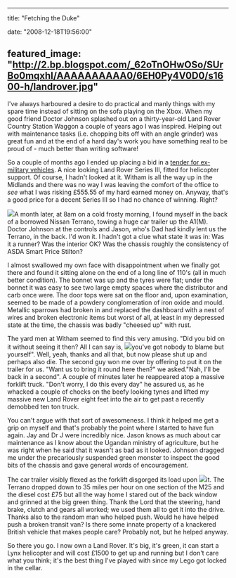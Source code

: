 
---
title: "Fetching the Duke"

date: "2008-12-18T19:56:00"

featured_image: "http://2.bp.blogspot.com/_62oTnOHwOSo/SUrBo0mqxhI/AAAAAAAAAA0/6EH0Py4V0D0/s1600-h/landrover.jpg"
---


I've always harboured a desire to do practical and manly things with my spare time instead of sitting on the sofa playing on the <span>Xbox</span>.  When my good friend Doctor Johnson splashed out on a thirty-year-old Land Rover Country Station Waggon a couple of years ago I was inspired.  Helping out with maintenance tasks (i.e. chopping bits off with an angle grinder) was great fun and at the end of a hard day's work you have something real to be proud of - much better than writing software!

So a couple of months ago I ended up placing a bid in a <a href="http://www.mod-sales.com/">tender for ex-<span>military</span> vehicles</a>. A nice looking Land Rover Series III, fitted for helicopter support.  Of course, I hadn't looked at it.  <span>Witham</span> is all the way up in the Midlands and there was no way I was leaving the comfort of the office to <span style="font-style: italic;">see </span>what I was risking £555.55 of my hard earned money on.  Anyway, that's a good price for a decent Series III so I had no chance of winning.  Right?

<a href="http://2.bp.blogspot.com/_62oTnOHwOSo/SUrBo0mqxhI/AAAAAAAAAA0/6EH0Py4V0D0/s1600-h/landrover.jpg"><img src="http://2.bp.blogspot.com/_62oTnOHwOSo/SUrBo0mqxhI/AAAAAAAAAA0/6EH0Py4V0D0/s200/landrover.jpg"/></a>A month later, at 8am on a cold frosty morning, I found myself in the back of a borrowed Nissan <span>Terrano</span>, towing a huge car trailer up the A1(M).  Doctor Johnson at the controls and Jason, who's Dad had kindly lent us the <span>Terrano</span>, in the back.  I'd won it.  I hadn't got a clue what state it was in: Was it a runner?  Was the interior OK?  Was the chassis roughly the consistency of <span>ASDA</span> Smart Price Stilton?

I almost swallowed my own face with <span>disappointment</span> when we finally got there and found it sitting alone on the end of a long line of 110's (all in much better condition).  The bonnet was up and the tyres were flat; under the bonnet it was easy to see two large empty spaces where the <span>distributor</span> and <span>carb</span> once were.  The door tops were sat on the floor and, upon examination, seemed to be made of a powdery conglomeration of iron oxide and mould.  <span>Metallic</span> sparrows had broken in and replaced the dashboard with a nest of wires and broken electronic items but worst of all, at least in my depressed state at the time, the chassis was badly "cheesed up" with rust.

The yard men at <span>Witham</span> seemed to find this very amusing.  "Did you bid on it without seeing it then?  All I can say is, <a href="http://4.bp.blogspot.com/_62oTnOHwOSo/SUq_CWaemfI/AAAAAAAAAAk/5IEglDgs5tM/s1600-h/IMG_4223.JPG"><img src="http://4.bp.blogspot.com/_62oTnOHwOSo/SUq_CWaemfI/AAAAAAAAAAk/5IEglDgs5tM/s200/IMG_4223.JPG"/></a>you've got nobody to blame but yourself".  Well, yeah, thanks and all that, but now please shut up and perhaps also die.  The second guy won me over by offering to put it on the trailer for us.  "Want us to bring it round here then?" we asked."Nah, I'll be back in a second".  A couple of minutes later he reappeared atop a massive forklift truck.  "Don't worry, I do this every day" he assured us, as he whacked a couple of chocks on the beefy looking tynes and lifted my massive new Land Rover eight feet into the air to get past a recently demobbed ten ton truck.

You can't argue with that sort of awesomeness.  I think it helped me get a grip on myself and that's probably the point where I started to have fun again.  Jay and Dr J were incredibly nice.  Jason knows as much about car maintenance as I know about the Ugandan ministry of agriculture, but he was right when he said that it wasn't as bad as it looked.  Johnson dragged me under the precariously suspended green monster to inspect the good bits of the chassis and gave general words of encouragement.

The car trailer visibly flexed as the forklift disgorged its load upon <a href="http://3.bp.blogspot.com/_62oTnOHwOSo/SUrAdsasm4I/AAAAAAAAAAs/dYTscGACtrM/s1600-h/IMG_4242.JPG"><img src="http://3.bp.blogspot.com/_62oTnOHwOSo/SUrAdsasm4I/AAAAAAAAAAs/dYTscGACtrM/s200/IMG_4242.JPG"/></a>it.  The <span>Terrano</span> dropped down to 35 miles per hour on one section of the M25 and the diesel cost £75 but all the way home I stared out of the back window and grinned at the big green thing.  Thank the Lord that the steering, hand brake, clutch and gears all worked; we used them all to get it into the drive.  Thanks also to the random man who helped push.  Would he have helped push a broken transit van?  Is there some innate property of a knackered British vehicle that makes people care?  Probably not, but he helped anyway.

So there you go.  I now own a Land Rover.  It's big, it's green, it can start a Lynx helicopter and will cost £1500 to get up and running but I don't care what you think; it's the best thing I've played with since my <span>Lego</span> got locked in the cellar.